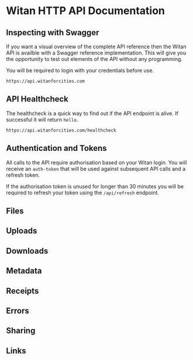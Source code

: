 # Witan HTTP API Documentation

## Inspecting with Swagger

If you want a visual overview of the complete API reference then the Witan API is availble with a Swagger reference implementation. This will give you the opportunity to test out elements of the API without any programming.

You will be required to login with your credentials before use.

```
https://api.witanforcities.com
```

## API Healthcheck

The healthcheck is a quick way to find out if the API endpoint is alive. If successful it will return `hello`.

```
https://api.witanforcities.com/healthcheck
```

## Authentication and Tokens

All calls to the API require authorisation based on your Witan login. You will receive an `auth-token` that will be used against subsequent API calls and a refresh token.

If the authorisation token is unused for longer than 30 minutes you will be required to refresh your token using the `/api/refresh` endpoint.


## Files

## Uploads

## Downloads

## Metadata

## Receipts

## Errors

## Sharing

## Links
